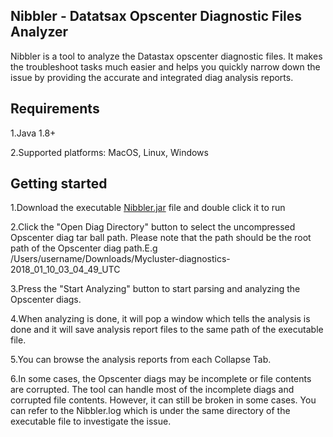 ## Nibbler - Datatsax Opscenter Diagnostic Files Analyzer

Nibbler is a tool to analyze the Datastax opscenter diagnostic files. It makes the troubleshoot tasks much easier and helps you quickly narrow down the issue by providing the accurate and integrated diag analysis reports. 


## Requirements

1.Java 1.8+

2.Supported platforms: MacOS, Linux, Windows

## Getting started

1.Download the executable [Nibbler.jar](https://github.com/GLZ9568/Nibbler/raw/master/out/artifacts/Nibbler_jar2/Nibbler.jar) file and double click it to run


2.Click the "Open Diag Directory" button to select the uncompressed Opscenter diag tar ball path. Please note that the path should be the root path of the Opscenter diag path.E.g /Users/username/Downloads/Mycluster-diagnostics-2018_01_10_03_04_49_UTC


3.Press the "Start Analyzing" button to start parsing and analyzing the Opscenter diags.


4.When analyzing is done, it will pop a window which tells the analysis is done and it will save analysis report files to the same path of the executable file.


5.You can browse the analysis reports from each Collapse Tab.


6.In some cases, the Opscenter diags may be incomplete or file contents are corrupted. The tool can handle most of the incomplete diags and corrupted file contents. However, it can still be broken in some cases. You can refer to the Nibbler.log which is under the same directory of the executable file to investigate the issue.


